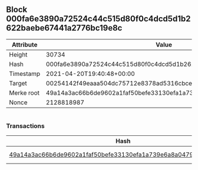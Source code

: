 ## Block 000fa6e3890a72524c44c515d80f0c4dcd5d1b2622baebe67441a2776bc19e8c

Attribute | Value
--- | ---
Height | 30734
Hash | 000fa6e3890a72524c44c515d80f0c4dcd5d1b2622baebe67441a2776bc19e8c
Timestamp | 2021-04-20T19:40:48+00:00
Target | 00254142f49eaaa504dc75712e8378ad5316cbcead634704b3734b6271167cc4
Merke root | 49a14a3ac66b6de9602a1faf50befe33130efa1a739e6a8a04792a45193003f0
Nonce | 2128818987

```

```

### Transactions

Hash | Amount
--- | ---
[49a14a3ac66b6de9602a1faf50befe33130efa1a739e6a8a04792a45193003f0](49a14a3ac66b6de9602a1faf50befe33130efa1a739e6a8a04792a45193003f0.md) | 10.00000000 SKEPTI 
